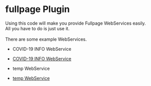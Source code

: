 # fullpage Plugin
Using this code will make you provide Fullpage WebServices easily.<br>
All you have to do is just use it.<br>
<br>
There are some example WebServices.<br>
* COVID-19 INFO WebService
- [COVID-19 INFO WebService](http://jrw9215.dothome.co.kr/covid19.html)

* temp WebService
- [temp WebService](https://www.google.co.kr/webhp)
